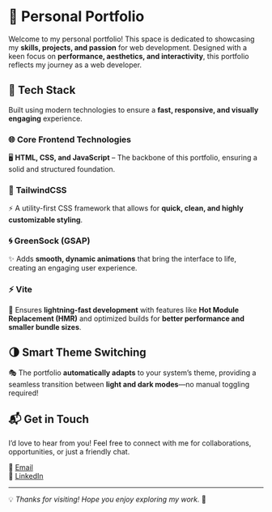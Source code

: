 # 🚀 **Personal Portfolio**
Welcome to my personal portfolio! This space is dedicated to showcasing my **skills, projects, and passion** for web development. Designed with a keen focus on **performance, aesthetics, and interactivity**, this portfolio reflects my journey as a web developer.  

## 🔧 **Tech Stack**  
Built using modern technologies to ensure a **fast, responsive, and visually engaging** experience.  

### 🌐 **Core Frontend Technologies**  
🖥️ **HTML, CSS, and JavaScript** – The backbone of this portfolio, ensuring a solid and structured foundation.  

### 🎨 **TailwindCSS**  
⚡ A utility-first CSS framework that allows for **quick, clean, and highly customizable styling**.  

### 🌀 **GreenSock (GSAP)**  
✨ Adds **smooth, dynamic animations** that bring the interface to life, creating an engaging user experience.  

### ⚡ **Vite**  
🚀 Ensures **lightning-fast development** with features like **Hot Module Replacement (HMR)** and optimized builds for **better performance and smaller bundle sizes**.  

## 🌗 **Smart Theme Switching**  
🎭 The portfolio **automatically adapts** to your system’s theme, providing a seamless transition between **light and dark modes**—no manual toggling required!  

## 📬 **Get in Touch**  
I’d love to hear from you! Feel free to connect with me for collaborations, opportunities, or just a friendly chat.  

📧 <a href="mailto:pranjuljan68@gmail.com">Email</a>  
💼 <a href="https://www.linkedin.com/in/pranjul-jangra-107700332/">LinkedIn</a>

---  
💡 *Thanks for visiting! Hope you enjoy exploring my work.* 🚀 